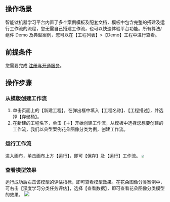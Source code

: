 ## 操作场景
智能钛机器学习平台内置了多个案例模板及配套文档，模板中包含完整的搭建及运行工作流的流程，您无需自己搭建工作流，也可以快速体验平台功能。所有算法/组件 Demo 及典型案例，您可以在【工程列表】>【Demo】工程中进行查看。

## 前提条件
您需要完成 [注册与开通服务](https://cloud.tencent.com/document/product/851/39086)。

## 操作步骤
### 从模版创建工作流
1. 单击页面上的【新建工程】，在弹出框中填入【工程名称】、【工程描述】，并选择【存储桶】。
2. 在新建的工程名下，单击【＋】开始创建工作流，从模板中选择您想要创建的工作流，我们以典型案例花朵图像分类为例，创建工作流。

### 运行工作流
进入画布，单击画布上方【运行】，即可【保存】及【运行】工作流。
<img src="https://main.qcloudimg.com/raw/886f53ec8636ab36764360cb1d0a2374.png" style="zoom:50%;" />

### 查看模型效果
运行成功后右击该模型的评估指标，即可查看模型效果。在花朵图像分类案例中，可右击【深度学习分类任务评估】，选择【查看数据】，即可查看花朵图像分类模型的效果。
![](https://main.qcloudimg.com/raw/792b7e22b72fc6d4e1c95b4636d0e726.png)


